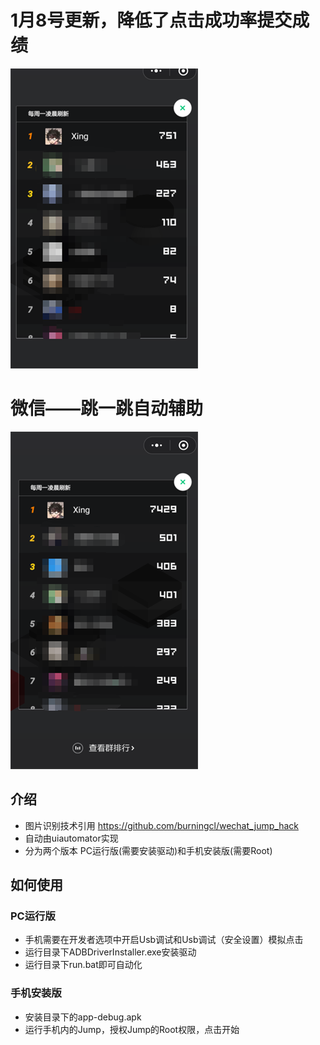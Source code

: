 # 1月8号更新，降低了点击成功率提交成绩
![](screenshots/2.png)
# 微信——跳一跳自动辅助
![](screenshots/1.png)
## 介绍
* 图片识别技术引用 https://github.com/burningcl/wechat_jump_hack
* 自动由uiautomator实现
* 分为两个版本 PC运行版(需要安装驱动)和手机安装版(需要Root)
## 如何使用
### PC运行版
* 手机需要在开发者选项中开启Usb调试和Usb调试（安全设置）模拟点击
* 运行目录下ADBDriverInstaller.exe安装驱动
* 运行目录下run.bat即可自动化
### 手机安装版
* 安装目录下的app-debug.apk
* 运行手机内的Jump，授权Jump的Root权限，点击开始
